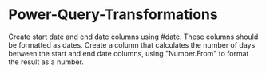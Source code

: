 # Power-Query-Transformations
Create start date and end date columns using #date. These columns should be formatted as dates. Create a column that calculates the number of days between the start and end date columns, using "Number.From" to format the result as a number. 
